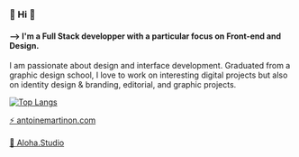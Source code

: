 ### 🍍 Hi 🍍 

#### ⟶ I'm a Full Stack developper with a particular focus on Front-end and Design. <br/>
I am passionate about design and interface development. Graduated from a graphic design school, I love to work on interesting digital projects but also on identity design & branding, editorial, and graphic projects.


[![Top Langs](https://github-readme-stats.vercel.app/api/top-langs/?username=Nonimart&layout=compact&theme=dracula)](https://github.com/anuraghazra/github-readme-stats)


[  ⚡ antoinemartinon.com ](http://www.antoinemartinon.com/)    
</br>
[🍍 Aloha.Studio ](https://aloha.studio/) 




<!--
**Nonimart/Nonimart** is a ✨ _special_ ✨ repository because its `README.md` (this file) appears on your GitHub profile.

Here are some ideas to get you started:

- 🔭 I’m currently working on ...
- 🌱 I’m currently learning ...
- 👯 I’m looking to collaborate on ...
- 🤔 I’m looking for help with ...
- 💬 Ask me about ...
- 📫 How to reach me: ...
- 😄 Pronouns: ...
- ⚡ Fun fact: ...
-->
